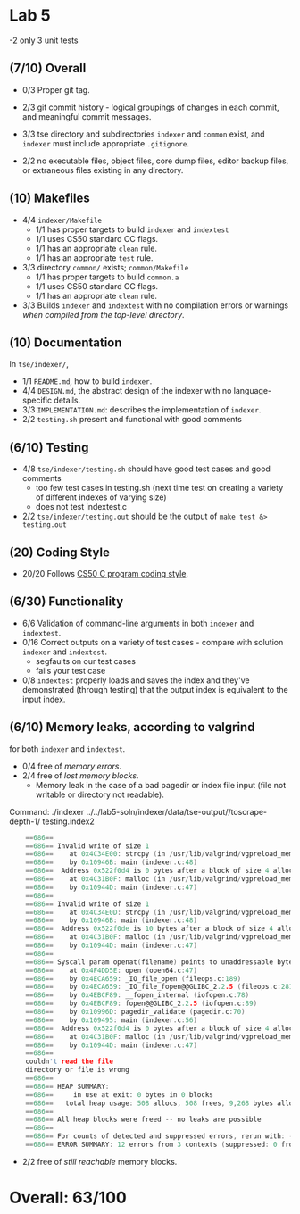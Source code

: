 # Lab 5

-2 only 3 unit tests

## (7/10) Overall
  * 0/3 Proper git tag.

  * 2/3 git commit history - logical groupings of changes in each commit, and meaningful commit messages.

  * 3/3 tse directory and subdirectories `indexer` and `common` exist, and `indexer` must include appropriate `.gitignore`.  

  * 2/2 no executable files, object files, core dump files, editor backup files, or extraneous files existing in any directory.

## (10) Makefiles
  * 4/4 `indexer/Makefile`
	  * 1/1 has proper targets to build `indexer` and `indextest`
	  * 1/1 uses CS50 standard CC flags.
	  * 1/1 has an appropriate `clean` rule.
	  * 1/1 has an appropriate `test` rule.
  * 3/3 directory `common/` exists; `common/Makefile`
	  * 1/1 has proper targets to build `common.a`
	  * 1/1 uses CS50 standard CC flags.
	  * 1/1 has an appropriate `clean` rule.
  * 3/3 Builds `indexer` and `indextest` with no compilation errors or warnings *when compiled from the top-level directory*.

## (10) Documentation


In `tse/indexer/`,

  * 1/1 `README.md`, how to build `indexer`.
  * 4/4 `DESIGN.md`, the abstract design of the indexer with no language-specific details.
  * 3/3 `IMPLEMENTATION.md`: describes the implementation of `indexer`.
  * 2/2 `testing.sh` present and functional with good comments


## (6/10) Testing

  * 4/8 `tse/indexer/testing.sh` should have good test cases and good comments
    * too few test cases in testing.sh (next time test on creating a variety of different indexes of varying size) 
    * does not test indextest.c
  * 2/2 `tse/indexer/testing.out` should be the output of `make test &> testing.out`


## (20) Coding Style
  * 20/20 Follows [CS50 C program coding style](http://www.cs.dartmouth.edu/~cs50/Resources/CodingStyle.html).


## (6/30) Functionality
  * 6/6 Validation of command-line arguments in both `indexer` and `indextest`.
  * 0/16 Correct outputs on a variety of test cases - compare with solution `indexer` and `indextest`.
  	* segfaults on our test cases
  	* fails your test case
  * 0/8 `indextest` properly loads and saves the index and they've demonstrated (through testing) that the output index is equivalent to the input index.


## (6/10) Memory leaks, according to valgrind
for both `indexer` and `indextest`.

  * 0/4 free of *memory errors*.
  * 2/4 free of *lost memory blocks*.
    * Memory leak in the case of a bad pagedir or index file input (file not writable or directory not readable).

Command: ./indexer ../../lab5-soln/indexer/data/tse-output//toscrape-depth-1/ testing.index2
```C
	==686== 
	==686== Invalid write of size 1
	==686==    at 0x4C34E00: strcpy (in /usr/lib/valgrind/vgpreload_memcheck-amd64-linux.so)
	==686==    by 0x10946B: main (indexer.c:48)
	==686==  Address 0x522f0d4 is 0 bytes after a block of size 4 alloc'd
	==686==    at 0x4C31B0F: malloc (in /usr/lib/valgrind/vgpreload_memcheck-amd64-linux.so)
	==686==    by 0x10944D: main (indexer.c:47)
	==686== 
	==686== Invalid write of size 1
	==686==    at 0x4C34E0D: strcpy (in /usr/lib/valgrind/vgpreload_memcheck-amd64-linux.so)
	==686==    by 0x10946B: main (indexer.c:48)
	==686==  Address 0x522f0de is 10 bytes after a block of size 4 alloc'd
	==686==    at 0x4C31B0F: malloc (in /usr/lib/valgrind/vgpreload_memcheck-amd64-linux.so)
	==686==    by 0x10944D: main (indexer.c:47)
	==686== 
	==686== Syscall param openat(filename) points to unaddressable byte(s)
	==686==    at 0x4F4DD5E: open (open64.c:47)
	==686==    by 0x4ECA659: _IO_file_open (fileops.c:189)
	==686==    by 0x4ECA659: _IO_file_fopen@@GLIBC_2.2.5 (fileops.c:281)
	==686==    by 0x4EBCF89: __fopen_internal (iofopen.c:78)
	==686==    by 0x4EBCF89: fopen@@GLIBC_2.2.5 (iofopen.c:89)
	==686==    by 0x10996D: pagedir_validate (pagedir.c:70)
	==686==    by 0x109495: main (indexer.c:56)
	==686==  Address 0x522f0d4 is 0 bytes after a block of size 4 alloc'd
	==686==    at 0x4C31B0F: malloc (in /usr/lib/valgrind/vgpreload_memcheck-amd64-linux.so)
	==686==    by 0x10944D: main (indexer.c:47)
	==686== 
	couldn't read the file
	directory or file is wrong
	==686== 
	==686== HEAP SUMMARY:
	==686==     in use at exit: 0 bytes in 0 blocks
	==686==   total heap usage: 508 allocs, 508 frees, 9,268 bytes allocated
	==686== 
	==686== All heap blocks were freed -- no leaks are possible
	==686== 
	==686== For counts of detected and suppressed errors, rerun with: -v
	==686== ERROR SUMMARY: 12 errors from 3 contexts (suppressed: 0 from 0)
```
    
  * 2/2 free of *still reachable* memory blocks.


  # Overall: 63/100
